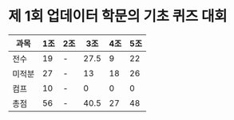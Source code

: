 # 제 1회 업데이터 학문의 기초 퀴즈 대회
|과목|1조|2조|3조|4조|5조|
|---|---|---|---|---|---|
|전수|19|-|27.5|9|22|
|미적분|27|-|13|18|26|
|컴프|10|-|0|0|0|
|총점|56|-|40.5|27|48|
